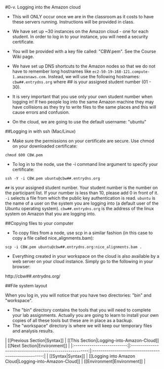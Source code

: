 #0-v. Logging into the Amazon cloud

* This will ONLY occur once we are in the classroom as it costs to have these servers running. Instructions will be provided in class.
* We have set up ~30 instances on the Amazon cloud - one for each student. In order to log in to your instance, you will need a security certificate. 
 * You will be provided with a key file called: "CBW.pem". See the Course Wiki page.

* We have set up DNS shortcuts to the Amazon nodes so that we do not have to remember long hostnames like `ec2-50-19-168-121.compute-1.amazonaws.com`. Instead, we will use the following hostnames: `cbw##.entrydns.org` where ## is your assigned student number (01 - 30).

* It is very important that you use only your own student number when logging in!  If two people log into the same Amazon machine they may have collisions as they try to write files to the same places and this will cause errors and confusion.

* On the cloud, we are going to use the default username: "ubuntu"

##Logging in with ssh (Mac/Linux)

* Make sure the permissions on your certificate are secure. Use chmod on your downloaded certificate:

```
chmod 600 CBW.pem
```

* To log in to the node, use the -i command line argument to specify your certificate:

```
ssh -Y -i CBW.pem ubuntu@cbw##.entrydns.org
```

`##` is your assigned student number. Your student number is the number on the participant list. If your number is less than 10, please add 0 in front of it.  `-i` selects a file from which the public key authentication is read.  `ubuntu` is the name of a user on the system you are logging into (a default user of the Ubuntu operating system). `cbw##.entrydns.org` is the address of the linux system on Amazon that you are logging into.   

##Copying files to your computer

* To copy files from a node, use scp in a similar fashion (in this case to copy a file called nice_alignments.bam):

```
scp -i CBW.pem ubuntu@cbw##.entrydns.org:nice_alignments.bam .
```

* Everything created in your workspace on the cloud is also available by a web server on your cloud instance.  Simply go to the following in your browser:

http://cbw##.entrydns.org/

##File system layout

When you log in, you will notice that you have two directories: "bin" and "workspace".

* The "bin" directory contains the tools that you will need to complete your lab assignments. Actually you are going to learn to install your own copies of all these tools but these are in place as a backup.
* The "workspace" directory is where we will keep our temporary files and analysis results. 

| [[Previous Section|Syntax]] | [[This Section|Logging-into-Amazon-Cloud]]               | [[Next Section|Environment]]        |
|:---------------------------:|:--------------------------------------------------------:|:-----------------------------------------------------:|
| [[Syntax|Syntax]]           | [[Logging into Amazon Cloud|Logging-into-Amazon-Cloud]]  | [[Environment|Environment]]  |
